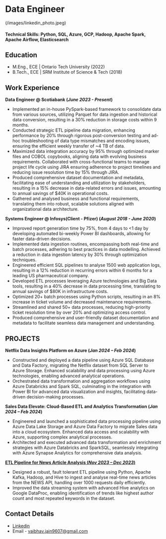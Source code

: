 # Data Engineer
(/images/linkedin_photo.jpeg)
#### Technical Skills: Python, SQL, Azure, GCP, Hadoop, Apache Spark, Apache Airflow, Elasticsearch

## Education
- M.Eng., ECE | Ontario Tech University (2022)								       		
- B.Tech., ECE  | SRM Institute of Science & Tech (2018)

## Work Experience
**Data Engineer @ Scotiabank (_June 2023 - Present_)**
- Implemented an in-house PySpark-based framework to consolidate data from various sources, utilizing Parquet for data ingestion and historical data conversion, resulting in a 30% reduction in storage costs within 9 months.
- Conducted strategic ETL pipeline data migration, enhancing performance by 20% through rigorous post-conversion testing and ad-hoc troubleshooting of data type mismatches and encoding issues, ensuring the efficient weekly transfer of ~4 TB of data.
- Maximized data integration accuracy by 95% through optimized marker files and COBOL copybooks, aligning data with evolving business requirements.
Collaborated with cross-functional teams to manage project life cycle using JIRA ensuring adherence to project timelines and reducing issue resolution time by 15% through JIRA.
- Produced comprehensive dataset documentation and metadata, facilitating ease of understanding and utilization by stakeholders, resulting in a 15% decrease in data-related errors and issues, amounting to annual savings of $40K in operational costs.
- Gathered and analysed business and functional requirements, translating them into robust, scalable solutions aligned with organizational data architecture.

**Systems Engineer @ Infosys(Client - Pfizer) (_August 2018 - June 2020_)** 
- Improved report generation time by 75%, from 4 days to <1 day by developing automated bi-weekly Power BI dashboards, allowing for faster data-driven decisions.
- Implemented data ingestion routines, encompassing both real-time and batch processes, adhering to best practices in data modelling. Achieved a reduction in data ingestion latency by 30% through optimization techniques.
- Engineered efficient SQL pipelines to analyse 1500 web application logs, resulting in a 12% reduction in recurring errors within 6 months for a leading US pharmaceutical company.
- Developed ETL processes leveraging Azure technologies and Big Data tools, resulting in a 40% decrease in data processing time, translating to annual savings of $80K in infrastructure costs.
- Optimized 20+ batch processes using Python scripts, resulting in an 8% increase in ticket volume and decreased maintenance requirements.
- Streamlined and shared 50+ data processes, reducing high-priority ticket resolution time by over 20% and optimizing access control.
- Produced comprehensive and user-friendly dataset documentation and metadata to facilitate seamless data management and understanding.

## PROJECTS
**Netflix Data Insights Platform on Azure (_Jan 2024 – Feb 2024_)**
- Constructed and deployed a data pipeline using Azure SQL Database and Data Factory, migrating the Netflix dataset from SQL Server to Azure Storage. Enhanced scalability and data processing using Azure technologies, enabling advanced analytical operations.
- Orchestrated data transformation and aggregation workflows using Azure Databricks and Spark SQL, culminating in the integration with Power BI for advanced data visualization and insights, facilitating data-driven decision-making processes.
  
**Sales Data Elevate: Cloud-Based ETL and Analytics Transformation (_Jan 2024 – Feb 2024_)**
- Engineered and launched a sophisticated data processing pipeline using Azure Data Lake Storage and Azure Data Factory to migrate Sales data into a cloud ecosystem. Enhanced data access and scalability with Azure, supporting complex analytical processes.
- Architected and executed advanced data transformation and enrichment strategies with Azure Databricks and SparkSQL, seamlessly integrating with Azure Synapse Analytics for comprehensive data analysis.

**[ETL Pipeline for News Article Analysis (_Nov 2023 – Dec 2023_)](https://github.com/vaibhavj07/News-Ingestion-ETL-Pipeline)**
- Designed a robust, fault tolerant ETL pipeline using Python, Apache Kafka, Hadoop, and Hive to ingest and analyse real-time news articles from the NEWS API, handling over 1000 requests daily efficiently.
- Improved the data streaming system with advanced Hive analytics on Google DataProc, enabling identification of trends like highest author count and most repeated keywords in the dataset.

## Contact Details
- [Linkedin](https://www.linkedin.com/in/vaibhavjain01/)
- Email - vaibhav.jain9607@gmail.com
